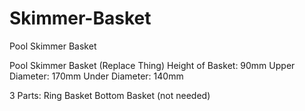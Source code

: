 # Skimmer-Basket
Pool Skimmer Basket

Pool Skimmer Basket (Replace Thing)
Height of Basket: 90mm
Upper Diameter: 170mm
Under Diameter: 140mm

3 Parts:
Ring
Basket
Bottom Basket (not needed)
